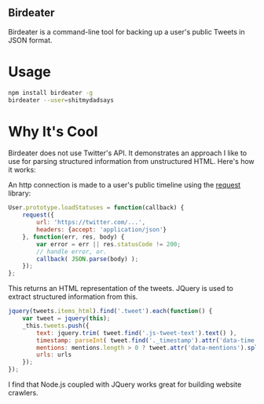 Birdeater
---------

Birdeater is a command-line tool for backing up a user's public Tweets in JSON format.

Usage
=====

```bash
npm install birdeater -g
birdeater --user=shitmydadsays
```

Why It's Cool
============

Birdeater does not use Twitter's API. It demonstrates an approach I like to use for parsing structured information from unstructured HTML. Here's how it works:

An http connection is made to a user's public timeline using the [request](https://github.com/mikeal/request/) library:

```javascript
User.prototype.loadStatuses = function(callback) {
	request({
		url: 'https://twitter.com/...',
		headers: {accept: 'application/json'}
	}, function(err, res, body) {
		var error = err || res.statusCode != 200;
		// handle error, or.
		callback( JSON.parse(body) );
	});
};
```

This returns an HTML representation of the tweets. JQuery is used to extract structured information from this.

```javascript
jquery(tweets.items_html).find('.tweet').each(function() {
	var tweet = jquery(this);
	_this.tweets.push({
		text: jquery.trim( tweet.find('.js-tweet-text').text() ),
		timestamp: parseInt( tweet.find('._timestamp').attr('data-time') ),
		mentions: mentions.length > 0 ? tweet.attr('data-mentions').split(' ') : [],
		urls: urls
	});
});
```

I find that Node.js coupled with JQuery works great for building website crawlers.